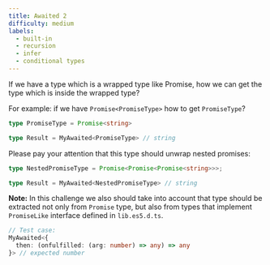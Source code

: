 ```yaml
---
title: Awaited 2
difficulty: medium
labels: 
  - built-in
  - recursion
  - infer
  - conditional types
---
```

If we have a type which is a wrapped type like Promise, how we can get the type which is inside the wrapped type?

For example: if we have `Promise<PromiseType>` how to get `PromiseType`?

```ts
type PromiseType = Promise<string>

type Result = MyAwaited<PromiseType> // string
```

Please pay your attention that this type should unwrap nested promises:
```ts
type NestedPromiseType = Promise<Promise<Promise<string>>>;

type Result = MyAwaited<NestedPromiseType> // string
```
**Note:** In this challenge we also should take into account that type should be extracted not only from `Promise` type, but also from types that implement `PromiseLike` interface defined in `lib.es5.d.ts`.

```ts
// Test case:
MyAwaited<{ 
  then: (onfulfilled: (arg: number) => any) => any 
}> // expected number

```